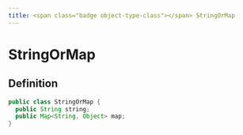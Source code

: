 ```yaml
---
title: <span class="badge object-type-class"></span> StringOrMap
---
```

# <span class="badge object-type-class"></span> StringOrMap

## Definition

```java
public class StringOrMap {
  public String string;
  public Map<String, Object> map;
}
```
